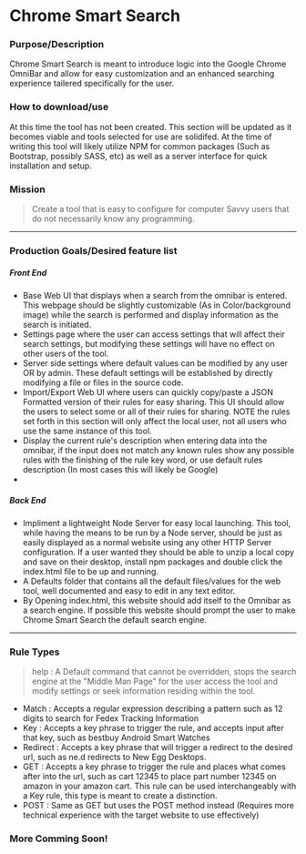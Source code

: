 # Chrome Smart Search

### Purpose/Description

Chrome Smart Search is meant to introduce logic into the Google Chrome OmniBar and allow for easy customization and an enhanced searching experience tailered specifically for the user.

### How to download/use

At this time the tool has not been created.  This section will be updated as it becomes viable and tools selected for use are solidifed.  At the time of writing this tool will likely utilize NPM for common packages (Such as Bootstrap, possibly SASS, etc) as well as a server interface for quick installation and setup.

### Mission

> Create a tool that is easy to configure for computer Savvy users that do not necessarily know any programming.

---

### Production Goals/Desired feature list

>>>
##### Front End
- Base Web UI that displays when a search from the omnibar is entered.  This webpage should be slightly customizable (As in Color/background image) while the search is performed and display information as the search is initiated.
- Settings page where the user can access settings that will affect their search settings, but modifying these settings will have no effect on other users of the tool.  
- Server side settings where default values can be modified by any user OR by admin.  These default settings will be established by directly modifying a file or files in the source code.  
- Import/Export Web UI where users can quickly copy/paste a JSON Formatted version of their rules for easy sharing.  This UI should allow the users to select some or all of their rules for sharing. NOTE the rules set forth in this section will only affect the local user, not all users who use the same instance of this tool.
- Display the current rule's description when entering data into the omnibar, if the input does not match any known rules show any possible rules with the finishing of the rule key word, or use default rules description (In most cases this will likely be Google)
-
##### Back End

- Impliment a lightweight Node Server for easy local launching.  This tool, while having the means to be run by a Node server, should be just as easily displayed as a normal website using any other HTTP Server configuration.  If a user wanted they should be able to unzip a local copy and save on their desktop, install npm packages and double click the index.html file to be up and running.
- A Defaults folder that contains all the default files/values for the web tool, well documented and easy to edit in any text editor.
- By Opening index.html, this website should add itself to the Omnibar as a search engine.  If possible this website should prompt the user to make Chrome Smart Search the default search engine.

---

### Rule Types

> help : A Default command that cannot be overridden, stops the search engine at the "Middle Man Page" for the user access the tool and modify settings or seek information residing within the tool.

- Match : Accepts a regular expression describing a pattern such as 12 digits to search for Fedex Tracking Information
- Key : Accepts a key phrase to trigger the rule, and accepts input after that key, such as bestbuy Android Smart Watches
- Redirect : Accepts a key phrase that will trigger a redirect to the desired url, such as ne.d redirects to New Egg Desktops.
- GET : Accepts a key phrase to trigger the rule and places what comes after into the url, such as cart 12345 to place part number 12345 on amazon in your amazon cart.  This rule can be used interchangeably with a Key rule, this type is meant to create a distinction.
- POST : Same as GET but uses the POST method instead (Requires more technical experience with the target website to use effectively)

### More Comming Soon!
